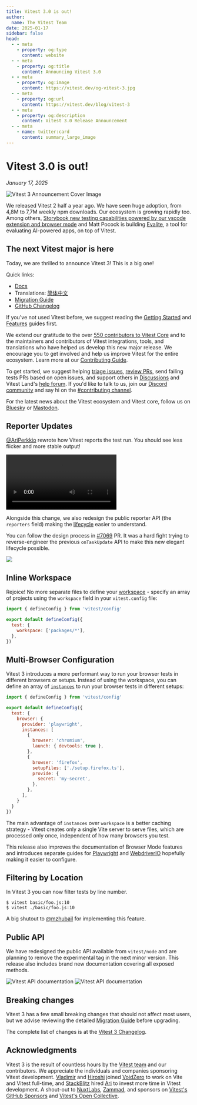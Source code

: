 ```yaml
---
title: Vitest 3.0 is out!
author:
  name: The Vitest Team
date: 2025-01-17
sidebar: false
head:
  - - meta
    - property: og:type
      content: website
  - - meta
    - property: og:title
      content: Announcing Vitest 3.0
  - - meta
    - property: og:image
      content: https://vitest.dev/og-vitest-3.jpg
  - - meta
    - property: og:url
      content: https://vitest.dev/blog/vitest-3
  - - meta
    - property: og:description
      content: Vitest 3.0 Release Announcement
  - - meta
    - name: twitter:card
      content: summary_large_image
---
```


# Vitest 3.0 is out!

_January 17, 2025_

![Vitest 3 Announcement Cover Image](/og-vitest-3.jpg)

We released Vitest 2 half a year ago. We have seen huge adoption, from 4,8M to 7,7M weekly npm downloads. Our ecosystem is growing rapidly too. Among others, [Storybook new testing capabilities powered by our vscode extension and browser mode](https://storybook.js.org/docs/writing-tests/test-addon) and Matt Pocock is building [Evalite](https://www.evalite.dev/), a tool for evaluating AI-powered apps, on top of Vitest.

## The next Vitest major is here

Today, we are thrilled to announce Vitest 3! This is a big one!

Quick links:

- [Docs](/)
- Translations: [简体中文](https://cn.vitest.dev/)
- [Migration Guide](/guide/migration)
- [GitHub Changelog](https://github.com/vitest-dev/vitest/releases/tag/v3.0.0)

If you've not used Vitest before, we suggest reading the [Getting Started](/guide/) and [Features](/guide/features) guides first.

We extend our gratitude to the over [550 contributors to Vitest Core](https://github.com/vitest-dev/vitest/graphs/contributors) and to the maintainers and contributors of Vitest integrations, tools, and translations who have helped us develop this new major release. We encourage you to get involved and help us improve Vitest for the entire ecosystem. Learn more at our [Contributing Guide](https://github.com/vitest-dev/vitest/blob/main/CONTRIBUTING.md).

To get started, we suggest helping [triage issues](https://github.com/vitest-dev/vitest/issues), [review PRs](https://github.com/vitest-dev/vitest/pulls), send failing tests PRs based on open issues, and support others in [Discussions](https://github.com/vitest-dev/vitest/discussions) and Vitest Land's [help forum](https://discord.com/channels/917386801235247114/1057959614160851024). If you'd like to talk to us, join our [Discord community](http://chat.vitest.dev/) and say hi on the [#contributing channel](https://discord.com/channels/917386801235247114/1057959614160851024).

For the latest news about the Vitest ecosystem and Vitest core, follow us on [Bluesky](https://bsky.app/profile/vitest.dev) or [Mastodon](https://webtoo.ls/@vitest).

## Reporter Updates

[@AriPerkkio](https://github.com/ariperkkio) rewrote how Vitest reports the test run. You should see less flicker and more stable output!

<div class="flex align-center justify-center">
  <video controls>
    <source src="/new-reporter.webm" type="video/webm">
  </video>
</div>

Alongside this change, we also redesign the public reporter API (the `reporters` field) making the [lifecycle](/advanced/api/reporters) easier to understand.

You can follow the design process in [#7069](https://github.com/vitest-dev/vitest/pull/7069) PR. It was a hard fight trying to reverse-engineer the previous `onTaskUpdate` API to make this new elegant lifecycle possible.

<div class="flex align-center justify-center">
  <img src="/on-task-update.gif" />
</div>

## Inline Workspace

Rejoice! No more separate files to define your [workspace](/guide/workspace) - specify an array of projects using the `workspace` field in your `vitest.config` file:

```jsx
import { defineConfig } from 'vitest/config'

export default defineConfig({
  test: {
    workspace: ['packages/*'],
  },
})
```

## Multi-Browser Configuration

Vitest 3 introduces a more performant way to run your browser tests in different browsers or setups. Instead of using the workspace, you can define an array of [`instances`](/guide/browser/multiple-setups) to run your browser tests in different setups:

```jsx
import { defineConfig } from 'vitest/config'

export default defineConfig({
  test: {
    browser: {
      provider: 'playwright',
      instances: [
        {
          browser: 'chromium',
          launch: { devtools: true },
        },
        {
          browser: 'firefox',
          setupFiles: ['./setup.firefox.ts'],
          provide: {
            secret: 'my-secret',
          },
        },
      ],
    }
  }
})
```

The main advantage of `instances` over `workspace` is a better caching strategy - Vitest creates only a single Vite server to serve files, which are processed only once, independent of how many browsers you test.

This release also improves the documentation of Browser Mode features and introduces separate guides for [Playwright](/guide/browser/playwright) and [WebdriverIO](/guide/browser/webdriverio) hopefully making it easier to configure.

## Filtering by Location

In Vitest 3 you can now filter tests by line number.

```
$ vitest basic/foo.js:10
$ vitest ./basic/foo.js:10
```

A big shutout to [@mzhubail](https://github.com/mzhubail) for implementing this feature.

## Public API

We have redesigned the public API available from `vitest/node` and are planning to remove the experimental tag in the next minor version. This release also includes brand new documentation covering all exposed methods.

<img alt="Vitest API documentation" img-light src="/docs-api-light.png">
<img alt="Vitest API documentation" img-dark src="/docs-api-dark.png">

## Breaking changes

Vitest 3 has a few small breaking changes that should not affect most users, but we advise reviewing the detailed [Migration Guide](/guide/migration.html#vitest-3) before upgrading.

The complete list of changes is at the [Vitest 3 Changelog](https://github.com/vitest-dev/vitest/releases/tag/v3.0.0).

## Acknowledgments

Vitest 3 is the result of countless hours by the [Vitest team](/team) and our contributors. We appreciate the individuals and companies sponsoring Vitest development. [Vladimir](https://github.com/sheremet-va) and [Hiroshi](https://github.com/hi-ogawa) joined [VoidZero](https://voidzero.dev) to work on Vite and Vitest full-time, and [StackBlitz](https://stackblitz.com/) hired [Ari](https://github.com/ariperkkio) to invest more time in Vitest development. A shout-out to [NuxtLabs](https://nuxtlabs.com), [Zammad](https://zammad.com), and sponsors on [Vitest's GitHub Sponsors](https://github.com/sponsors/vitest-dev) and [Vitest's Open Collective](https://opencollective.com/vitest).
